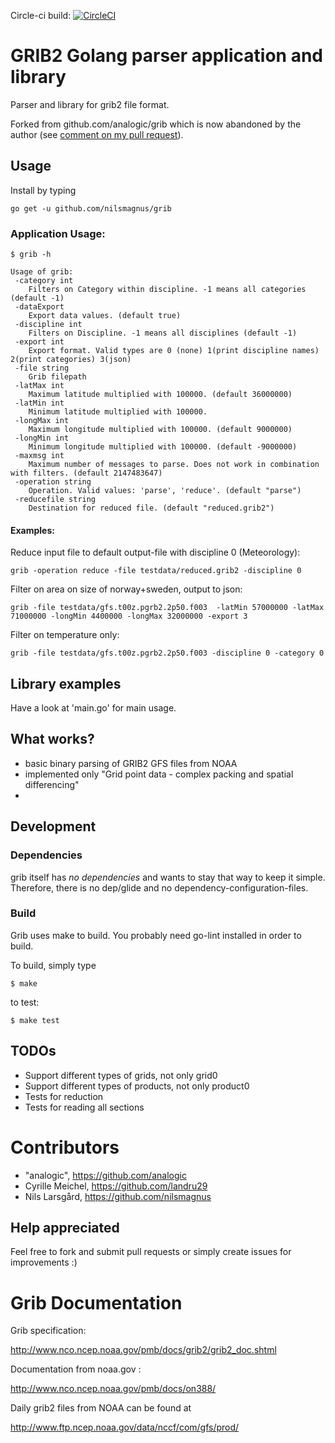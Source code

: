 Circle-ci build: [![CircleCI](https://circleci.com/gh/nilsmagnus/grib/tree/master.svg?style=svg)](https://circleci.com/gh/nilsmagnus/grib/tree/master)

GRIB2 Golang parser application and library
================================

Parser and library for grib2 file format. 

Forked from github.com/analogic/grib which is now abandoned by the author (see [comment on my pull request](https://github.com/analogic/grib/pull/1)).

## Usage

Install by typing

    go get -u github.com/nilsmagnus/grib


### Application Usage:

    $ grib -h 
    
    Usage of grib:
     -category int
       	Filters on Category within discipline. -1 means all categories (default -1)
     -dataExport
       	Export data values. (default true)
     -discipline int
       	Filters on Discipline. -1 means all disciplines (default -1)
     -export int
       	Export format. Valid types are 0 (none) 1(print discipline names) 2(print categories) 3(json) 
     -file string
       	Grib filepath
     -latMax int
       	Maximum latitude multiplied with 100000. (default 36000000)
     -latMin int
       	Minimum latitude multiplied with 100000.
     -longMax int
       	Maximum longitude multiplied with 100000. (default 9000000)
     -longMin int
       	Minimum longitude multiplied with 100000. (default -9000000)
     -maxmsg int
       	Maximum number of messages to parse. Does not work in combination with filters. (default 2147483647)
     -operation string
       	Operation. Valid values: 'parse', 'reduce'. (default "parse")
     -reducefile string
       	Destination for reduced file. (default "reduced.grib2")

#### Examples:

Reduce input file to default output-file with discipline 0 (Meteorology):

    grib -operation reduce -file testdata/reduced.grib2 -discipline 0

Filter on area on size of norway+sweden, output to json:
      
    grib -file testdata/gfs.t00z.pgrb2.2p50.f003  -latMin 57000000 -latMax 71000000 -longMin 4400000 -longMax 32000000 -export 3

Filter on temperature only:

    grib -file testdata/gfs.t00z.pgrb2.2p50.f003 -discipline 0 -category 0 

## Library examples

Have a look at 'main.go' for main usage. 

## What works?

- basic binary parsing of GRIB2 GFS files from NOAA
- implemented only "Grid point data - complex packing and spatial differencing"
- 
## Development

### Dependencies

grib itself has _no dependencies_ and wants to stay that way to keep it simple. Therefore, there is no dep/glide and no dependency-configuration-files.

### Build

Grib uses make to build. You probably need go-lint installed in order to build.

To build, simply type

    $ make
    
to test:

    $ make test


## TODOs

- Support different types of grids, not only grid0
- Support different types of products, not only product0
- Tests for reduction
- Tests for reading all sections


# Contributors

 - "analogic", https://github.com/analogic
 - Cyrille Meichel, https://github.com/landru29
 - Nils Larsgård, https://github.com/nilsmagnus
 
## Help appreciated

Feel free to fork and submit pull requests or simply create issues for improvements :)

# Grib Documentation

Grib specification:

http://www.nco.ncep.noaa.gov/pmb/docs/grib2/grib2_doc.shtml

Documentation from noaa.gov :

http://www.nco.ncep.noaa.gov/pmb/docs/on388/


Daily grib2 files from NOAA can be found at

http://www.ftp.ncep.noaa.gov/data/nccf/com/gfs/prod/

